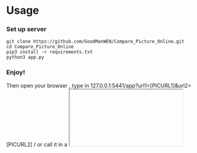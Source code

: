 # Usage

### Set up server

    git clone https://github.com/GoodManWEN/Compare_Picture_Online.git
    cd Compare_Picture_Online
    pip3 install -r requirements.txt
    python3 app.py

### Enjoy!
Then open your browser , type in 127.0.0.1:5441/app?url1=[PICURL1]&url2=[PICURL2]
 / or call it in a <iframe>.
#### e.g.
There's two picture routed by default in debug mod,
so you can access demo by this url:
    
    http://127.0.0.1:5441/app?url1=http://127.0.0.1:5441/pic1.jpg&url2=http://127.0.0.1:5441/pic2.jpg
    
remember to turn off 'debug' option in production.
    
# Demo url
### API
https://compare.nazorip.site/app

![](https://github.com/GoodManWEN/Compare_Picture_Online/blob/master/test/screenshot.jpg)
